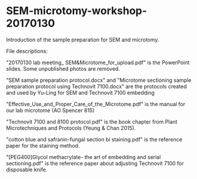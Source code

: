# SEM-microtomy-workshop-20170130
Introduction of the sample preparation for SEM and microtomy.


File descriptions:

"20170130 lab meeting_ SEM&Microtome_for_upload.pdf" is the PowerPoint slides. Some unpublished photos are removed.

"SEM sample preparation protocol.docx" and "Microtome sectioning sample preparation protocol using Technovit 7100.docx" are the protocols created and used by Yu-Ling for SEM and Technovit 7100 embedding

"Effective_Use_and_Proper_Care_of_the_Microtome.pdf" is the manual for our lab microtome (AO Spencer 815)

"Technovit 7100 and 8100 protocol.pdf" is the book chapter from Plant Microtechniques and Protocols (Yeung & Chan 2015).

"cotton blue and safranin-fungal section bi staining.pdf" is the reference paper for the staining method.

"[PEG400]Glycol methacrylate- the art of embedding and serial sectioning.pdf" is the reference paper about adjusting Technovit 7100 for disposable knife.
